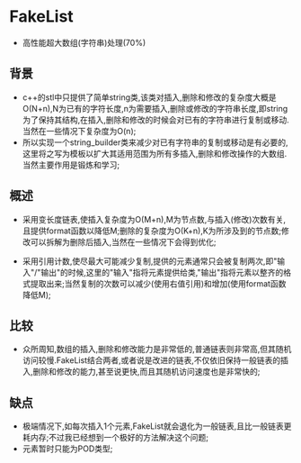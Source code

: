 # FakeList

* 高性能超大数组(字符串)处理(70%)

## 背景

* c++的stl中只提供了简单string类,该类对插入,删除和修改的复杂度大概是O(N+n),N为已有的字符长度,n为需要插入,删除或修改的字符串长度,即string为了保持其结构,在插入,删除和修改的时候会对已有的字符串进行复制或移动.当然在一些情况下复杂度为O(n);
* 所以实现一个string_builder类来减少对已有字符串的复制或移动是有必要的,这里将之写为模板以扩大其适用范围为所有多插入,删除和修改操作的大数组.当然主要作用是锻炼和学习;

## 概述

* 采用变长度链表,使插入复杂度为O(M+n),M为节点数,与插入(修改)次数有关,且提供format函数以降低M;删除的复杂度为O(K+n),K为所涉及到的节点数;修改可以拆解为删除后插入,当然在一些情况下会得到优化;

* 采用引用计数,使尽最大可能减少复制,提供的元素通常只会被复制两次,即"输入"/"输出"的时候,这里的"输入"指将元素提供给类,"输出"指将元素以整齐的格式提取出来;当然复制的次数可以减少(使用右值引用)和增加(使用format函数降低M);

## 比较

* 众所周知,数组的插入,删除和修改能力是非常低的,普通链表则非常高,但其随机访问较慢.FakeList结合两者,或者说是改进的链表,不仅依旧保持一般链表的插入,删除和修改的能力,甚至说更快,而且其随机访问速度也是非常快的;
  
## 缺点

* 极端情况下,如每次插入1个元素,FakeList就会退化为一般链表,且比一般链表更耗内存;不过我已经想到一个极好的方法解决这个问题;
* 元素暂时只能为POD类型;
